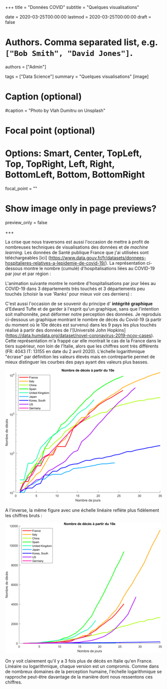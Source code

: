 +++
title = "Données COVID"
subtitle = "Quelques visualisations"

date = 2020-03-25T00:00:00
lastmod = 2020-03-25T00:00:00
draft = false

# Authors. Comma separated list, e.g. `["Bob Smith", "David Jones"]`.
authors = ["Admin"]

tags = ["Data Science"]
summary = "Quelques visualisations"
[image]
  # Caption (optional)
  #caption = "Photo by Vlah Dumitru on Unsplash"

  # Focal point (optional)
  # Options: Smart, Center, TopLeft, Top, TopRight, Left, Right, BottomLeft, Bottom, BottomRight
  focal_point = ""

  # Show image only in page previews?
  preview_only = false

+++


La crise que nous traversons est aussi l'occasion de mettre à profit de nombreuses techniques de visualisations des données et de *machine learning*.  Les données de Santé publique France que j'ai utilisées sont téléchargeables [ici] (https://www.data.gouv.fr/fr/datasets/donnees-hospitalieres-relatives-a-lepidemie-de-covid-19/). La représentation ci-dessous montre le nombre (cumulé) d'hospitalisations liées au COVID-19 par jour et par région :

<div class="flourish-embed flourish-bar-chart-race" data-src="visualisation/1757900" data-url="https://flo.uri.sh/visualisation/1757900/embed"><script src="https://public.flourish.studio/resources/embed.js"></script></div>

L'animation suivante montre le nombre d'hospitalisations par jour liées au COVID-19 dans 3 départements très touchés et 3 départements peu touchés (choisir la vue 'Ranks' pour mieux voir ces derniers) :

<div class="flourish-embed flourish-chart" data-src="visualisation/1764467" data-url="https://flo.uri.sh/visualisation/1764467/embed"><script src="https://public.flourish.studio/resources/embed.js"></script></div>

C'est aussi l'occasion de se souvenir du principe d' **intégrité graphique** d'Edward Tufte et de garder à l'esprit qu'un graphique, sans que l'intention soit malhonnête, peut déformer notre perception des données. Je reproduis ci-dessous un graphique montrant le nombre de décès du Covid-19 (à partir du moment où le 10e décès est survenu) dans les 9 pays les plus touchés réalisé à partir des données de l'[Université John Hopkins] (https://data.humdata.org/dataset/novel-coronavirus-2019-ncov-cases). Cette représentation m'a frappé car elle montrait le cas de la France dans le tiers supérieur, non loin de l'Italie, alors que les chiffres sont très différents (FR: 4043 IT: 13155 en date du 2 avril 2020). L'échelle logarithmique "écrase" par définition les valeurs élevés mais en contrepartie permet de mieux distinguer les courbes des pays ayant des valeurs plus basses. 

![graphLog](logDC.png)

A l'inverse, la même figure avec une échelle linéaire reflète plus fidèlement les chiffres bruts :

![graphLin](linDC.png)

On y voit clairement qu'il y a 3 fois plus de décès en Italie qu'en France. Linéaire ou logarithmique, chaque version est un compromis. Comme dans de nombreux domaines de la perception humaine, l'échelle logarithmique se rapproche peut-être davantage de la manière dont nous ressentons ces chiffres. 








